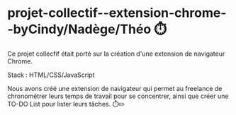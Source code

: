 # projet-collectif--extension-chrome--byCindy/Nadège/Théo ⏱️

Ce projet collecfif était porté sur la création d'une extension de navigateur Chrome.

Stack : HTML/CSS/JavaScript

Nous avons créé une extension de navigateur qui permet au freelance de chronométrer leurs temps de travail pour se concentrer, ainsi que créer une TO-DO List pour lister
leurs tâches. ⏱️✏️


